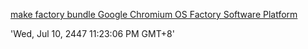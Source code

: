 
[make factory bundle ](https://chromium.googlesource.com/chromiumos/platform/factory/+/HEAD/setup/BUNDLE.md)
[Google Chromium OS Factory Software Platform](https://chromium.googlesource.com/chromiumos/platform/factory/+/master/README.md)


'Wed, Jul 10, 2447 11:23:06 PM GMT+8'